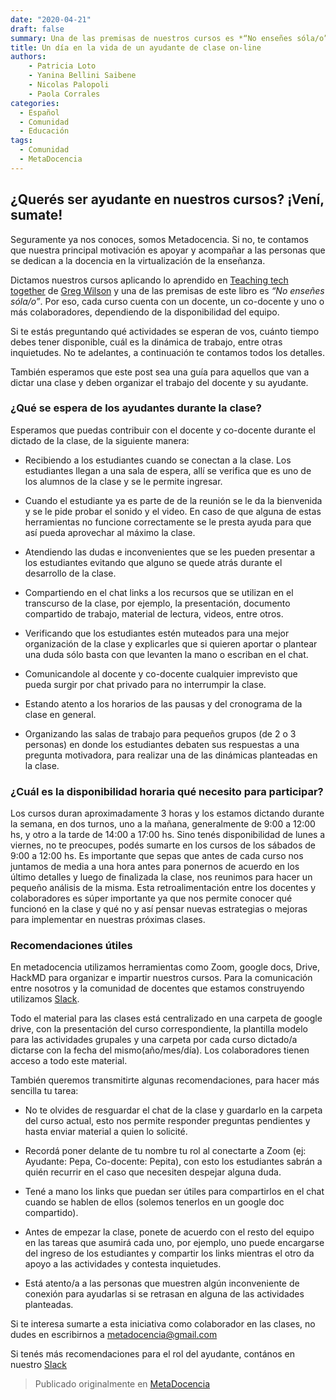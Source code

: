 ```yaml
---
date: "2020-04-21"
draft: false
summary: Una de las premisas de nuestros cursos es *“No enseñes sóla/o”*.  Por eso, cada curso cuenta con un docente, un co-docente y uno o más colaboradores, dependiendo de la disponibilidad del equipo.  Te resumimos el rol y actividades de un ayudante de clases on-line.
title: Un día en la vida de un ayudante de clase on-line
authors: 
    - Patricia Loto
    - Yanina Bellini Saibene
    - Nicolas Palopoli
    - Paola Corrales
categories:
  - Español
  - Comunidad
  - Educación
tags: 
  - Comunidad
  - MetaDocencia
---
```


## ¿Querés ser ayudante en nuestros cursos? ¡Vení, sumate!

  
Seguramente ya nos conoces, somos Metadocencia. Si no, te contamos que nuestra principal motivación es apoyar y acompañar a las personas que se dedican a la docencia en la virtualización de la enseñanza.

Dictamos nuestros cursos aplicando lo aprendido en [Teaching tech together](https://teachtogether.tech/) de [Greg Wilson](@gwilson) y una de las premisas de este libro es *“No enseñes sóla/o”*.  Por eso, cada curso cuenta con un docente, un co-docente y uno o más colaboradores, dependiendo de la disponibilidad del equipo. 

Si te estás preguntando qué actividades se esperan de vos, cuánto tiempo debes tener disponible, cuál es la dinámica de trabajo, entre otras inquietudes. No te adelantes, a continuación te contamos todos los detalles.

También esperamos que este post sea una guía para aquellos que van a dictar una clase y deben organizar el trabajo del docente y su ayudante.

  
### ¿Qué se espera de los ayudantes durante la clase?


Esperamos que puedas contribuir con el docente y co-docente durante el dictado de la clase, de la siguiente manera:


-   Recibiendo a los estudiantes cuando se conectan a la clase. Los estudiantes llegan a una sala de espera, allí se verifica que es uno de los alumnos de la clase y se le permite ingresar. 
-   Cuando el estudiante ya es parte de de la reunión se le da la bienvenida y se le pide probar el sonido y el video. En caso de que alguna de estas herramientas no funcione correctamente se le presta ayuda para que así pueda aprovechar al máximo la clase.
-   Atendiendo las dudas e inconvenientes que se les pueden presentar a los estudiantes evitando que alguno se quede atrás durante el desarrollo de la clase.
-   Compartiendo en el chat links a los recursos que se utilizan en el transcurso de la clase, por ejemplo, la presentación, documento compartido de trabajo, material de lectura, videos, entre otros.
    
-   Verificando que los estudiantes estén muteados para una mejor organización de la clase y explicarles que si quieren aportar o plantear una duda sólo basta con que levanten la mano o escriban en el chat.
-   Comunicandole al docente y co-docente cualquier imprevisto que pueda surgir por chat privado para no interrumpir la clase.
    
-   Estando atento a los horarios de las pausas y del cronograma de la clase en general.
    
-   Organizando las salas de trabajo para pequeños grupos (de 2 o 3 personas) en donde los estudiantes debaten sus respuestas a una pregunta motivadora, para realizar una de las dinámicas planteadas en la clase.
    



### ¿Cuál es la disponibilidad horaria qué necesito para participar?

  

Los cursos duran aproximadamente 3 horas y los estamos dictando durante la semana, en dos turnos, uno a la mañana, generalmente de 9:00 a 12:00 hs, y otro a  la tarde de 14:00 a 17:00 hs.  Sino tenés disponibilidad de lunes a viernes, no te preocupes, podés sumarte en los cursos de los sábados de 9:00 a 12:00 hs.
Es importante que sepas que antes de cada curso nos juntamos de media a una hora antes para ponernos de acuerdo en los último detalles y luego de finalizada la clase, nos reunimos para hacer un pequeño análisis de la misma. Esta retroalimentación entre los docentes y colaboradores es súper importante ya que nos permite conocer qué funcionó en la clase y qué no y así pensar nuevas estrategias o mejoras para implementar en nuestras próximas clases.

  
### Recomendaciones útiles

En metadocencia utilizamos herramientas como Zoom, google docs, Drive, HackMD para organizar e impartir nuestros cursos. Para la comunicación entre nosotros y la comunidad de docentes que estamos construyendo utilizamos [Slack](https://join.slack.com/t/metadocencia/shared_invite/zt-cq1hleoz-Ij2AgXKJBjg03sRuoxLhjg).

Todo el material para las clases está centralizado en una carpeta de google drive, con la presentación del curso correspondiente, la plantilla modelo para las actividades grupales y una carpeta por cada curso dictado/a dictarse con la fecha del mismo(año/mes/día). Los colaboradores tienen acceso a todo este material.


También queremos transmitirte algunas recomendaciones, para hacer más sencilla tu tarea: 

-   No te olvides de resguardar el chat de la clase y guardarlo en la carpeta del curso actual, esto nos permite responder preguntas pendientes y hasta enviar material a quien lo solicité.   
-   Recordá poner delante de tu nombre tu rol al conectarte a Zoom (ej: Ayudante: Pepa, Co-docente: Pepita), con esto los estudiantes sabrán a quién recurrir en el caso que necesiten despejar alguna duda.

-   Tené a mano los links que puedan ser útiles para compartirlos en el chat cuando se hablen de ellos (solemos tenerlos en un google doc compartido).
    
-   Antes de empezar la clase, ponete de acuerdo con el resto del equipo en las tareas que asumirá cada uno, por ejemplo, uno puede encargarse del ingreso de los estudiantes y compartir los links mientras el otro da apoyo a las actividades y contesta inquietudes.
    
-   Está atento/a a las personas que muestren algún inconveniente de conexión para ayudarlas si se retrasan en alguna de las actividades planteadas.
    

Si te interesa sumarte a esta iniciativa como colaborador en las clases, no dudes en escribirnos a metadocencia@gmail.com

Si tenés más recomendaciones para el rol del ayudante, contános en nuestro [Slack](https://join.slack.com/t/metadocencia/shared_invite/zt-cq1hleoz-Ij2AgXKJBjg03sRuoxLhjg)


> Publicado originalmente en [MetaDocencia](https://metadocencia.netlify.app/)